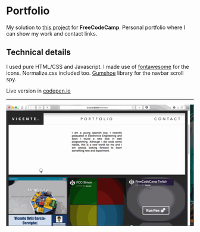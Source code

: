 # Portfolio
My solution to [this project](https://www.freecodecamp.com/challenges/build-a-personal-portfolio-webpage) for **FreeCodeCamp**. Personal portfolio where I can show my work and contact links.

## Technical details

I used pure HTML/CSS and Javascript. I made use of [fontawesome](http://fontawesome.io) for the icons. Normalize.css included too. [Gumshoe](https://github.com/cferdinandi/gumshoe/) library for the navbar scroll spy.

Live version in [codepen.io]()

---

![Demo](demo.gif)
